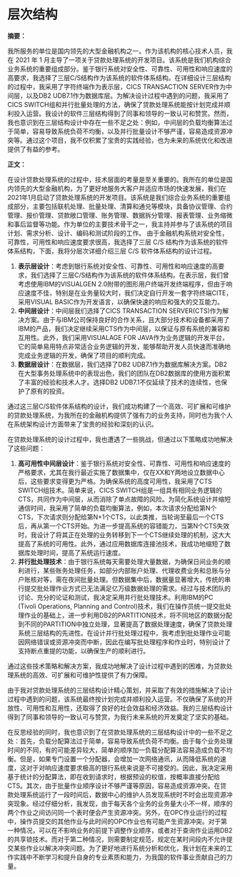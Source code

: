 # 层次结构

**摘要：**

我所服务的单位是国内领先的大型金融机构之一。作为该机构的核心技术人员，我在 2021 年 1 月主导了一项关于贷款处理系统的开发项目。该系统是我们机构综合业务系统的重要组成部分。鉴于银行系统对安全性、可靠性、可用性和响应速度的高要求，我选择了三层C/S结构作为该系统的软件体系结构。在详细设计三层结构的过程中，我采用了字符终端作为表示层，CICS TRANSACTION SERVER作为中间层，以及DB2 UDB7.1作为数据库层。为解决设计过程中遇到的问题，我采用了CICS SWITCH组和并行批量处理的方法，确保了贷款处理系统能按计划完成并顺利投入运营。我设计的软件三层结构得到了同事和领导的一致认可和赞赏。然而，我也意识到在三层结构设计中存在一些不足之处：例如，中间层的负载均衡算法过于简单，容易导致系统负荷不均衡，以及并行批量设计不够严谨，容易造成资源冲突等。通过这个项目，我不仅积累了宝贵的实践经验，也为未来的系统优化和改进提供了有益的参考。

**正文：**

在设计贷款处理系统的过程中，技术层面的考量是至关重要的。我所在的单位是国内领先的大型金融机构，为了更好地服务大客户并适应市场的快速发展，我们在2021年1月启动了贷款处理系统的开发项目。该系统是我们综合业务系统的重要组成部分，主要包括联机处理、批量处理、清算和通兑等模块，具备协议管理、合约管理、报价管理、贷款敞口管理、账务管理、数据拆分管理、报表管理、业务缩微和事后监督等功能。作为单位的主要技术骨干之一，我主持并参与了该系统的项目计划、需求分析、设计、编码和测试阶段的工作。
由于金融机构系统对安全性，可靠性，可用性和响应速度要求很高，我选择了三层 C/S 结构作为该系统的软件体系结构，下面，我将分层次详细介绍三层 C/S 软件体系结构的设计过程。

1. **表示层设计**：考虑到银行系统对安全性、可靠性、可用性和响应速度的高要求，我们选择了三层C/S结构作为该系统的软件体系结构。在表示层，我们曾考虑使用IBM的VISUALGEN 2.0附带的图形用户终端开发终端程序，但由于响应速度不佳，特别是在业务量较大时，我们决定自行开发一套字符终端CITE，采用VISUAL BASIC作为开发语言，以确保快速的响应和强大的交互能力。
2. **中间层设计**：中间层我们选择了CICS TRANSACTION SERVER(CTS)作为解决方案。由于与IBM公司保持良好的合作关系，且大部分技术和设备都采用了IBM的产品，我们决定继续采用CTS作为中间层，以保证与原有系统的兼容和互用性。此外，我们采用VISUALAGE FOR JAVA作为业务逻辑的开发平台，它的简单易用特点非常适合业务逻辑的开发，能够帮助开发人员快速而准确地完成业务逻辑的开发，确保了项目的顺利完成。
3. **数据层设计**：在数据层，我们选择了DB2 UDB7.1作为数据库解决方案。DB2在大型事务处理系统中的表现出色，我们的团队在DB2数据库的使用方面积累了丰富的经验和技术人才。选择DB2 UDB7.1不仅延续了技术的连续性，也保护了原有的投资。

通过这三层C/S软件体系结构的设计，我们成功构建了一个高效、可扩展和可维护的贷款处理系统，为我所在的金融机构提供了强有力的业务支持，同时也为我个人在系统架构设计方面带来了宝贵的经验和深刻的认识。

在贷款处理系统的设计过程中，我也遭遇了一些挑战，但通过以下策略成功地解决了这些问题：

1. **高可用性中间层设计**：鉴于银行系统对安全性、可靠性、可用性和响应速度的严格要求，尤其在我行最近实施了数据集中，仅在XX和Y两地设立数据中心后，这些要求变得更为严格。为确保系统的高度可用性，我采用了CTS SWITCH组技术。简单来说，CICS SWITCH组是一组具有相同业务逻辑的CTS，共同作为中间层，从而消除了单点故障的风险。为简化系统设计并缩短通信时间，我采用了简单的负载均衡算法，例如，本次请求分配给第N个CTS，下次请求则分配给第N+1个CTS，以此类推，当轮询至最后一个CTS后，再从第一个CTS开始。为进一步提高系统的容错能力，当第N个CTS失效时，我设计了将其正在处理的业务转移到下一个CTS继续处理的机制，这大大提高了系统的可用性。此外，通过应用数据库连接池技术，我成功地缩短了数据库处理时间，提高了系统运行速度。
2. **并行批处理技术**：由于银行系统每天需要处理大量数据，为确保日间业务的顺利进行，某些账务处理任务，如部分内部账户处理、代理收费业务和总账与分户账核对等，需在夜间批量处理。但数据集中后，数据量显著增大，传统的串行提交批处理作业方式已无法满足亿万级数据处理的需求。经过与技术团队的讨论、充分的论证和测试，我决定采用并行批处理技术。利用IBM的PC (Tivoli Operations, Planning and     Control)技术，我们在操作员统一提交批处理作业的基础上，进一步利用DB2的PARTITION技术，将不同地区的数据分配到不同的PARTITION中独立处理，显著提高了数据处理速度，确保了贷款处理系统三层结构的先进性。在设计并行批处理过程中，我考虑到批处理作业可能因网络错误或资源冲突而中断，因此在编写批处理程序和作业时，特别设计了支持断点重提的功能，以确保生产的顺利进行。

通过这些技术策略和解决方案，我成功地解决了设计过程中遇到的困难，为贷款处理系统的高效、可扩展和可维护性提供了有力保障。

由于我对贷款处理系统的三层结构设计精心策划，并采取了有效的措施解决了设计过程中遇到的问题，该系统最终按计划完成并顺利投入运营。不仅确保了系统的开放性、可用性和互用性，还取得了良好的社会效益和经济效益。我的三层结构设计得到了同事和领导的一致认可与赞赏，为我行未来系统的开发奠定了坚实的基础。

 

在反思经验的同时，我也意识到了在贷款处理系统的三层结构设计中的一些不足之处：首先，负载分配算法过于简单，容易导致系统负荷不均衡。由于每个业务处理时间的不同，有的可能差异较大，简单的顺序加一负载分配算法容易造成负载不均衡。但是，如果专门设置一个分配器，会增加一次网络通讯，从而降低系统的速度，这对于对响应速度要求极高的银行系统来说是不可接受的。因此，我决定采用基于统计的分配算法，即在收到请求时，根据预设的权值，按概率直接分配给CTS。其次，由于批量作业顺序设计不够严谨等原因，容易造成资源冲突。在贷款处理系统运行了一段时间后，数据中心的维护人员发现系统时不时会出现资源冲突现象。经过仔细分析，我发现，由于每天各个业务的业务量大小不一样，顺序的两个作业之间访问同一个表时便会产生资源冲突。另外，在OPC作业运行的过程中，操作员提交的其他作业与此时间的OPC作业也有可能产生资源冲突。对于第一种情况，可以在不影响业务的前提下调整作业顺序，或者对于查询作业运用DB2的共享锁技术。而对于第二种情况，则需要制定规范，规定在某时间段内不允许提交某些作业以解决冲突问题。为了更好地进行系统分析和优化，我计划在未来的工作实践中不断学习和提升自身的专业素质和能力，为我国的软件事业贡献自己的力量。
